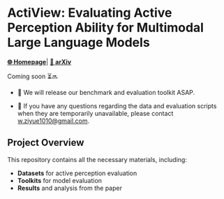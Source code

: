 # ActiView: Evaluating Active Perception Ability for Multimodal Large Language Models
[**🌐 Homepage**](https://wangphoebe.github.io/actiview_homepage/)| [**📖 arXiv**](https://arxiv.org/pdf/2410.04659.pdf) 

Coming soon ⏳🔜

- 🚧 We will release our benchmark and evaluation toolkit ASAP.
  
- 📨 If you have any questions regarding the data and evaluation scripts when they are temporarily unavailable, please contact [w.ziyue1010@gmail.com](mailto:w.ziyue1010@gmail.com).
  
## Project Overview
This repository contains all the necessary materials, including:
- **Datasets** for active perception evaluation
- **Toolkits** for model evaluation
- **Results** and analysis from the paper


